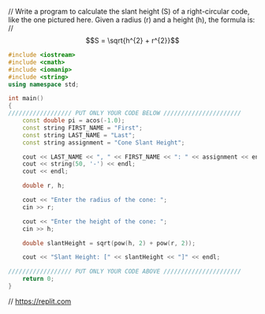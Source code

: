 // Write a program to calculate the slant height (S) of a right-circular code, like the one pictured here. Given a radius (r) and a height (h), the formula is:
// $$S = \sqrt{h^{2} + r^{2}}$$

```cpp
#include <iostream>
#include <cmath>
#include <iomanip>
#include <string>
using namespace std;

int main()
{
////////////////// PUT ONLY YOUR CODE BELOW //////////////////////
    const double pi = acos(-1.0);
    const string FIRST_NAME = "First";
    const string LAST_NAME = "Last";
    const string assignment = "Cone Slant Height";

    cout << LAST_NAME << ", " << FIRST_NAME << ": " << assignment << endl;
    cout << string(50, '-') << endl;
    cout << endl;

    double r, h;

    cout << "Enter the radius of the cone: ";
    cin >> r;

    cout << "Enter the height of the cone: ";
    cin >> h;

    double slantHeight = sqrt(pow(h, 2) + pow(r, 2));

    cout << "Slant Height: [" << slantHeight << "]" << endl;

////////////////// PUT ONLY YOUR CODE ABOVE //////////////////////
    return 0;
}

```

// https://replit.com